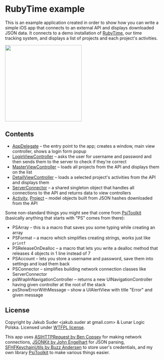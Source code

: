 # RubyTime example

This is an example application created in order to show how you can write a simple iOS app that connects to an external API and displays downloaded JSON data. It connects to a demo installation of [RubyTime](http://rubytime.org), our time tracking system, and displays a list of projects and each project's activities.

<a href="https://github.com/LunarLogicPolska/RubyTimeExample/raw/master/screenshot.png"><img src="https://github.com/LunarLogicPolska/RubyTimeExample/raw/master/screenshot.png" width="250"></a>

## Contents

* [AppDelegate](https://github.com/LunarLogicPolska/RubyTimeExample/blob/master/RubyTimeExample/AppDelegate.m) – the entry point to the app; creates a window, main view controller, shows a login form popup
* [LoginViewController](https://github.com/LunarLogicPolska/RubyTimeExample/blob/master/RubyTimeExample/LoginViewController.m) – asks the user for username and password and then sends them to the server to check if they're correct
* [MasterViewController](https://github.com/LunarLogicPolska/RubyTimeExample/blob/master/RubyTimeExample/MasterViewController.m) – loads all projects from the API and displays them on the list
* [DetailViewController](https://github.com/LunarLogicPolska/RubyTimeExample/blob/master/RubyTimeExample/DetailViewController.m) – loads a selected project's activities from the API and displays them
* [ServerConnector](https://github.com/LunarLogicPolska/RubyTimeExample/blob/master/RubyTimeExample/ServerConnector.m) – a shared singleton object that handles all connections to the API and returns data to view controllers
* [Activity](https://github.com/LunarLogicPolska/RubyTimeExample/blob/master/RubyTimeExample/Activity.m), [Project](https://github.com/LunarLogicPolska/RubyTimeExample/blob/master/RubyTimeExample/Project.m) – model objects built from JSON hashes downloaded from the API

Some non-standard things you might see that come from [PsiToolkit](https://github.com/psionides/PsiToolkit) (basically anything that starts with "PS" comes from there):

* PSArray – this is a macro that saves you some typing while creating an array
* PSFormat – a macro which simplifies creating strings, works just like `printf`
* PSReleaseOnDealloc – a macro that lets you write a dealloc method that releases 4 objects in 1 line instead of 7
* PSAccount – lets you store a username and password, save them into settings and load them back
* PSConnector – simplifies building network connection classes like ServerConnector
* psWrapInNavigationController – returns a new UINavigationController having given controller at the root of the stack
* psShowErrorWithMessage – show a UIAlertView with title "Error" and given message

## License

Copyright by Jakub Suder <jakub.suder at gmail.com> & Lunar Logic Polska. Licensed under [WTFPL license](http://sam.zoy.org/wtfpl/).

This app uses [ASIHTTPRequest by Ben Copsey](https://github.com/pokeb/asi-http-request) for making network connections, [JSONKit by John Engelhart](https://github.com/johnezang/JSONKit) for JSON parsing, [SFHFKeychainUtils by Buzz Andersen](https://github.com/ldandersen/scifihifi-iphone/tree/master/security) to store user's credentials, and my own library [PsiToolkit](https://github.com/psionides/PsiToolkit) to make various things easier.
